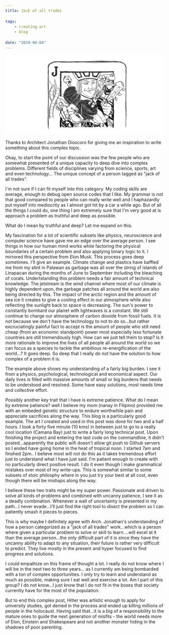 ```yaml
---
title: Jack of all trades

tags:
    - creating-art
    - blog	

date: "2019-08-04"
---
```


<img src="SmartSelect_20190804-103912_Sketch.jpg" alt="jackofalltrades" width="700px" />
<br/>

Thanks to Architect Jonathan Dioscoro for giving me an inspiration to write something about this complex topic.
<br/>

Okay, to start the point of our discussion was the few people who are somewhat presented of a unique capacity to deep dive into complex problems. Different fields of disciplines varying from science, sports, art and even technology... The unique concept of a person tagged as "jack of all trades".

I'm not sure if I can fit myself into this category. My coding skills are average, enough to debug open source codes that I like. My grammar is not that good compared to people who can really write well and  I haphazardly put myself into mediocrity as I almost got hit by a car a while ago. But of all the things I could do, one thing I am extremely sure that I'm very good at is approach a problem as truthful  and deep as possible. 

What do I mean by truthful and deep? Let me expand on this.

My fascination for a lot of scientific subsets like physics, neuroscience and computer science have gave me an edge over the average person. I see things in how our human mind works while factoring the physical boundaries of a certain problem and also applying binary logic to it. I mirrored this perspective from Elon Musk. This process goes deep sometimes. I'll give an example. Climate change and plastics have baffled me from my stint in Palawan as garbage was all over the string of islands of Linapacan during the months of June to September including the bleaching of corals. Undertstanding this problem needs a fair amount of technical knowledge. The jetstream is the wind channel where most of our climate is highly dependent upon, the garbage patches all around the world are also being directed by this. The impact of the arctic region and the amount of sea ice it creates to give a cooling effect in our atmosphere while also reflecting the sunlight back to space is decreasing. The sun's power to constantly bombard our planet with lightwaves is a constant. We still continue to charge our atmosphere of carbon dioxide from fossil fuels. It is not because we don't have the technology to not to do so...but rather excruciatingly painful fact to accept is the amount of people who still need cheap (from an economic standpoint) power most especially less fortunate countries are still tremendously high. How can we just tell them to stop? Is it more rationale to improve the lives of all people all around the world so we can focus as a species to tackle the ambitious re-energification of the world...? It goes deep. So deep that I really do not have the solution to how complex of a problem it is.  

The example above shows my understanding of a fairly big burden. I see it from a physics, psychological, technological and economical aspect. Our daily lives is filled with massive amounts of small or big burdens that needs to be understood and resolved. Some have easy solutions, most needs time and collective effort. 

Possibly another key trait that I have is extreme patience. What do I mean by extreme patience? well I believe my mom (nanay in Filipino) provided me with an embeded genetic structure to endure worthwhile pain and appreciate sacrifices along the way. This blog is a particularly good example. The art I created and used in this post was done for two and a half hours. I took a forty five minute (10 kms) in between just to go to a really cool location (Camana Bay) just to write a fairly long technical post. Upon finishing the project and entering the last code on the commandline, it didn't posted...apparently the public wifi doesn't allow git push to Github servers so I ended have going home in the heat of tropical noon. I started 7am and finshed 2pm..  I believe most will not do this as it takes tremendous effort just to understand what I have just said. I'm patient enough to create with no particularly direct positive result. I do it even though I make grammatical mistakes over most of my write-ups. This is somewhat similar to some subsets of stoic philosphy where in you just try your best at all cost, even though there will be mishaps along the way.

I believe these two traits might be my super power. Passionate and driven to solve all kinds of problems and combined with uncanny patience, I see it as a deadly combination. Whenever a wall of uncertainty is presented in my path...I never evade...I'll just find the right tool to disect the problem so I can patiently smash it pieces to pieces. 

This is why maybe I definitely agree with Arch. Jonathan's understanding of how a person categorized as a "jack of all trades" work...which is a person where given a particular problem to solve or skill to learn....will excel at it than the average person...the only difficult part of it is since they have the uncanny ability to adapt to any situation, their future is rather very difficult to predict. They live mostly in the present and hyper focused to find progress and solutions.

I could empathize on this frame of thought a lot. I really do not know where I will be in the next two to three years... as I currently am being bombarded with a ton of complex opportunities. I only try to learn and understand as much as possible, making sure I eat well and exercise a lot. Am I part of this group? I do not know...I just know that I do not fit in the boxes that society currently have for the most of the population. 

But to end this complex post, Hitler was artistic enough to apply for university studies, got denied in the process and ended up killing millions of people in the holocaust. Having said that...it is a big of a responsibility to the mature ones to guide the next generation of misfits - the world needs more of Elon, Einstein and Shakespeare and not another monster hiding in the shadows of poor parenting. 